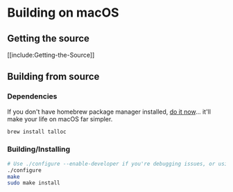 # Building on macOS

## Getting the source

[[include:Getting-the-Source]]

## Building from source
### Dependencies
If you don't have homebrew package manager installed, [do it now](http://brew.sh)... it'll make your life on macOS far simpler.

```bash
brew install talloc
```

### Building/Installing
```bash
# Use ./configure --enable-developer if you're debugging issues, or using unstable code.
./configure
make
sudo make install
```